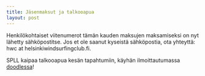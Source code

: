 ```yaml
---
title: Jäsenmaksut ja talkooapua
layout: post
---
```


Henkilökohtaiset viitenumerot tämän kauden maksujen maksamiseksi on nyt lähetty sähköpostitse. Jos et ole saanut kyseistä sähköpostia, ota yhteyttä: hwc at helsinkiwindsurfingclub.fi.

SPLL kaipaa talkooapua kesän tapahtumiin, käyhän ilmoittautumassa [doodlessa](http://doodle.com/xefq6ap5kthbsb57)!